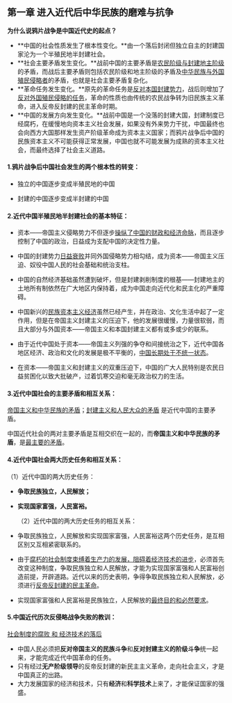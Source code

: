 ## **第一章 进入近代后中华民族的磨难与抗争**

**为什么说鸦片战争是中国近代史的起点？**

- **中国的社会性质发生了根本性变化。**由一个落后封闭但独立自主的封建国家沦为一个半殖民地半封建社会。 
- **社会主要矛盾发生变化。**战前中国的主要矛盾是<u>农民阶级与封建地主阶级</u>的矛盾，而战后主要矛盾则包括农民阶级和地主阶级的矛盾及<u>中华民族与外国殖民侵略者</u>的矛盾，也就是社会主要矛盾复杂化。 
- **革命任务发生变化。**原先的革命任务是<u>反对本国封建势力</u>，战后则增加了<u>反对外国殖民侵略的任务</u>，革命的性质也由传统的农民战争转为旧民族主义革命，进入反帝反封建的民主革命时期。
- **中国的发展方向发生变化。**战前中国是一个没落的封建大国，封建制度已经腐朽，在缓慢地向资本主义社会发展，如果没有外来势力干扰，中国最终也会向西方大国那样发生资产阶级革命成为资本主义国家；而鸦片战争后中国的民族资本主义不可能获得正常发展，中国也就不可能发展为成熟的资本主义社会，而最终选择了社会主义道路。 



#### **1.鸦片战争后中国社会发生的两个根本性的转变：**

- 独立的中国逐步变成半殖民地的中国

- 封建的中国逐步变成半封建的中国

  

#### **2.近代中国半殖民地半封建社会的基本特征：**

- 资本——帝国主义侵略势力不但逐步<u>操纵了中国的财政和经济命脉</u>，而且逐步控制了中国的政治，日益成为支配中国的决定性力量。

- 中国的封建势力<u>日益衰败</u>并同外国侵略势力相勾结，成为资本——帝国主义压迫、奴役中国人民的社会基础和统治支柱。 

- 中国的自然经济基础虽然遭到破坏，但是封建剥削制度的根基——封建地主的土地所有制依然在广大地区内保持着，成为中国走向近代化和民主化的严重障碍。

- 中国新兴的<u>民族资本主义经济</u>虽然已经产生，并在政治、文化生活中起了一定作用，但是在帝国主义封建主义的压迫下，他的发展很缓慢，力量很软弱，而且大部分与外国资本——帝国主义和本国封建主义都有或多或少的联系。

- 由于近代中国处于资本——帝国主义列强的争夺和间接统治之下，近代中国各地区经济、政治和文化的发展是极不平衡的，<u>中国长期处于不统一状态</u>。

- 在资本——帝国主义和封建主义的双重压迫下，中国的广大人民特别是农民日益贫困化以致大批破产，过着饥寒交迫和毫无政治权力的生活。

  

#### **3.近代中国社会的主要矛盾和相互关系：**

<u>帝国主义和中华民族的矛盾</u>；<u>封建主义和人民大众的矛盾</u> 是近代中国的主要矛盾。

中国近代社会的两对主要矛盾是互相交织在一起的，而**帝国主义和中华民族的矛盾**，是<u>最主要的矛盾</u>。 



#### **4.近代中国社会两大历史任务和相互关系：**

  （1）近代中国的两大历史任务：

- **争取民族独立，人民解放；**
- **实现国家富强，人民富裕。** 

  （2）近代中国的两大历史任务的相互关系：

-   争取民族独立，人民解放和实现国家富强，人民富裕这两个历史任务，是互相区别又互相紧密联系的。 

- 由于<u>腐朽的社会制度束缚着生产力的发展，阻碍着经济技术的进步</u>，必须首先改变这种制度，争取民族独立和人民解放，才能为实现国家富强和人民富裕创造前提，开辟道路。近代以来的历史表明，争得争取民族独立和人民解放，必须进行<u>反帝反封建的民主革命</u>。

- 实现国家富强和人民富裕是民族独立，人民解放的<u>最终目的和必然要求</u>。 

  

#### **5.中国近代历次反侵略战争失败的教训：**

<u>社会制度的腐败 和 经济技术的落后</u>

- 中国人民必须把**反对帝国主义的民族斗争**和**反对封建主义的阶级斗争**统一起来，才能完成近代中国革命的任务。
- 只有经过**无产阶级领导**的反帝反封建的新民主主义革命，走向社会主义，才是中国真正的出路。
- 大力发展国家的经济和技术，只有**经济**和**科学技术**上来了，才能保证国家的强盛。

